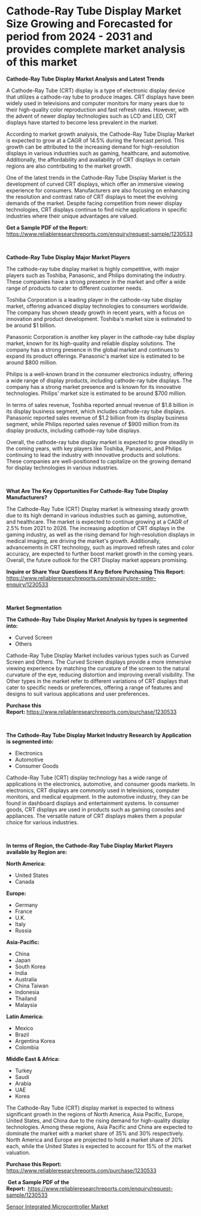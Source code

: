 <p><h1>Cathode-Ray Tube Display Market Size Growing and Forecasted for period from 2024 - 2031 and provides complete market analysis of this market</h1></p><p><strong>Cathode-Ray Tube Display Market Analysis and Latest Trends</strong></p>
<p><p>A Cathode-Ray Tube (CRT) display is a type of electronic display device that utilizes a cathode-ray tube to produce images. CRT displays have been widely used in televisions and computer monitors for many years due to their high-quality color reproduction and fast refresh rates. However, with the advent of newer display technologies such as LCD and LED, CRT displays have started to become less prevalent in the market.</p><p>According to market growth analysis, the Cathode-Ray Tube Display Market is expected to grow at a CAGR of 14.5% during the forecast period. This growth can be attributed to the increasing demand for high-resolution displays in various industries such as gaming, healthcare, and automotive. Additionally, the affordability and availability of CRT displays in certain regions are also contributing to the market growth.</p><p>One of the latest trends in the Cathode-Ray Tube Display Market is the development of curved CRT displays, which offer an immersive viewing experience for consumers. Manufacturers are also focusing on enhancing the resolution and contrast ratio of CRT displays to meet the evolving demands of the market. Despite facing competition from newer display technologies, CRT displays continue to find niche applications in specific industries where their unique advantages are valued.</p></p>
<p><strong>Get a Sample PDF of the Report:&nbsp;</strong> <a href="https://www.reliableresearchreports.com/enquiry/request-sample/1230533">https://www.reliableresearchreports.com/enquiry/request-sample/1230533</a></p>
<p>&nbsp;</p>
<p><strong>Cathode-Ray Tube Display Major Market Players</strong></p>
<p><p>The cathode-ray tube display market is highly competitive, with major players such as Toshiba, Panasonic, and Philips dominating the industry. These companies have a strong presence in the market and offer a wide range of products to cater to different customer needs.</p><p>Toshiba Corporation is a leading player in the cathode-ray tube display market, offering advanced display technologies to consumers worldwide. The company has shown steady growth in recent years, with a focus on innovation and product development. Toshiba's market size is estimated to be around $1 billion.</p><p>Panasonic Corporation is another key player in the cathode-ray tube display market, known for its high-quality and reliable display solutions. The company has a strong presence in the global market and continues to expand its product offerings. Panasonic's market size is estimated to be around $800 million.</p><p>Philips is a well-known brand in the consumer electronics industry, offering a wide range of display products, including cathode-ray tube displays. The company has a strong market presence and is known for its innovative technologies. Philips' market size is estimated to be around $700 million.</p><p>In terms of sales revenue, Toshiba reported annual revenue of $1.8 billion in its display business segment, which includes cathode-ray tube displays. Panasonic reported sales revenue of $1.2 billion from its display business segment, while Philips reported sales revenue of $900 million from its display products, including cathode-ray tube displays.</p><p>Overall, the cathode-ray tube display market is expected to grow steadily in the coming years, with key players like Toshiba, Panasonic, and Philips continuing to lead the industry with innovative products and solutions. These companies are well-positioned to capitalize on the growing demand for display technologies in various industries.</p></p>
<p>&nbsp;</p>
<p><strong>What Are The Key Opportunities For Cathode-Ray Tube Display Manufacturers?</strong></p>
<p><p>The Cathode-Ray Tube (CRT) Display market is witnessing steady growth due to its high demand in various industries such as gaming, automotive, and healthcare. The market is expected to continue growing at a CAGR of 2.5% from 2021 to 2026. The increasing adoption of CRT displays in the gaming industry, as well as the rising demand for high-resolution displays in medical imaging, are driving the market's growth. Additionally, advancements in CRT technology, such as improved refresh rates and color accuracy, are expected to further boost market growth in the coming years. Overall, the future outlook for the CRT Display market appears promising.</p></p>
<p><strong>Inquire or Share Your Questions If Any Before Purchasing This Report:</strong> <a href="https://www.reliableresearchreports.com/enquiry/pre-order-enquiry/1230533">https://www.reliableresearchreports.com/enquiry/pre-order-enquiry/1230533</a></p>
<p>&nbsp;</p>
<p><strong>Market Segmentation</strong></p>
<p><strong>The Cathode-Ray Tube Display Market Analysis by types is segmented into:</strong></p>
<p><ul><li>Curved Screen</li><li>Others</li></ul></p>
<p><p>Cathode-Ray Tube Display Market includes various types such as Curved Screen and Others. The Curved Screen displays provide a more immersive viewing experience by matching the curvature of the screen to the natural curvature of the eye, reducing distortion and improving overall visibility. The Other types in the market refer to different variations of CRT displays that cater to specific needs or preferences, offering a range of features and designs to suit various applications and user preferences.</p></p>
<p><strong>Purchase this Report:&nbsp;</strong><a href="https://www.reliableresearchreports.com/purchase/1230533">https://www.reliableresearchreports.com/purchase/1230533</a></p>
<p>&nbsp;</p>
<p><strong>The Cathode-Ray Tube Display Market Industry Research by Application is segmented into:</strong></p>
<p><ul><li>Electronics</li><li>Automotive</li><li>Consumer Goods</li></ul></p>
<p><p>Cathode-Ray Tube (CRT) display technology has a wide range of applications in the electronics, automotive, and consumer goods markets. In electronics, CRT displays are commonly used in televisions, computer monitors, and medical equipment. In the automotive industry, they can be found in dashboard displays and entertainment systems. In consumer goods, CRT displays are used in products such as gaming consoles and appliances. The versatile nature of CRT displays makes them a popular choice for various industries.</p></p>
<p>&nbsp;</p>
<p><strong>In terms of Region, the Cathode-Ray Tube Display Market Players available by Region are:</strong></p>
<p>
    <p> <strong> North America: </strong>
        <ul>
            <li>United States</li>
            <li>Canada</li>
        </ul>
        </p> 
    <p> <strong> Europe: </strong>
        <ul>
            <li>Germany</li>
            <li>France</li>
            <li>U.K.</li>
            <li>Italy</li>
            <li>Russia</li>
        </ul>
        </p> 
    <p> <strong> Asia-Pacific: </strong>
        <ul>
            <li>China</li>
            <li>Japan</li>
            <li>South Korea</li>
            <li>India</li>
            <li>Australia</li>
            <li>China Taiwan</li>
            <li>Indonesia</li>
            <li>Thailand</li>
            <li>Malaysia</li>
        </ul>
        </p> 
    <p> <strong> Latin America: </strong>
        <ul>
            <li>Mexico</li>
            <li>Brazil</li>
            <li>Argentina Korea</li>
            <li>Colombia</li>
        </ul>
        </p> 
    <p> <strong> Middle East & Africa: </strong>
        <ul>
            <li>Turkey</li>
            <li>Saudi</li>
            <li>Arabia</li>
            <li>UAE</li>
            <li>Korea</li>
        </ul>
    </p>
    </p>
<p><p>The Cathode-Ray Tube (CRT) display market is expected to witness significant growth in the regions of North America, Asia Pacific, Europe, United States, and China due to the rising demand for high-quality display technologies. Among these regions, Asia Pacific and China are expected to dominate the market with a market share of 35% and 30% respectively. North America and Europe are projected to hold a market share of 20% each, while the United States is expected to account for 15% of the market valuation.</p></p>
<p><strong>Purchase this Report: </strong><a href="https://www.reliableresearchreports.com/purchase/1230533">https://www.reliableresearchreports.com/purchase/1230533</a></p>
<p>&nbsp;<strong>Get a Sample PDF of the Report:&nbsp;&nbsp;</strong><a href="https://www.reliableresearchreports.com/enquiry/request-sample/1230533">https://www.reliableresearchreports.com/enquiry/request-sample/1230533</a></p>
<p><strong></strong></p>
<p><p><a href="https://github.com/JameTravis/Market-Research-Report-List-4/blob/main/sensor-integrated-microcontroller-market.md">Sensor Integrated Microcontroller Market</a></p></p>